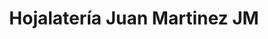---
title: "Hojalatería Juan Martinez JM"
url: /santiago/hojalateria-juan-martinez-jm/
shop: Eisenwaren
---